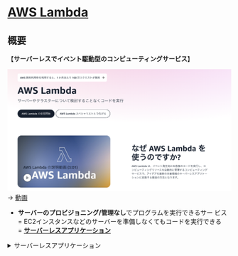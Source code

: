# [AWS Lambda](https://aws.amazon.com/jp/lambda/)

## 概要

【**サーバーレスでイベント駆動型のコンピューティングサービス**】

![](pic/lambda.png)
→ [動画](https://youtu.be/qlkr0h9JQ6U)

- **サーバーのプロビジョニング/管理なし**でプログラムを実行できるサー
ビス<br/>
= EC2インスタンスなどのサーバーを準備しなくてもコードを実行できる<br/>
= [**サーバーレスアプリケーション**](https://aws.amazon.com/jp/serverless/)

<details>

<summary>サーバーレスアプリケーション</summary>

サーバーを管理することなく、コードの実行、データの管理、アプリケーションの統合を行うもの。

lambdaのほか、サーバーレスアプリケーションには以下のようなものがある
<https://aws.amazon.com/jp/serverless/>

要チェック

</>

## [料金体系](https://aws.amazon.com/jp/lambda/pricing/)

- リクエストベース
  - 実行回数と実行時間  

## 関連

### Lambda@Edge

- Amazon CloudFrontの機能で、アプリケーションのユーザーに近いロケーションでコードを実行するもの。
